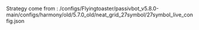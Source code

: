 Strategy come from : /configs/Flyingtoaster/passivbot_v5.8.0-main/configs/harmony/old/5.7.0_old/neat_grid_27symbol/27symbol_live_config.json